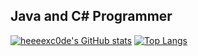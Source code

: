 ## Java and C# Programmer
[![heeeexc0de's GitHub stats](https://github-readme-stats.vercel.app/api?username=heeeexc0de&theme=radical&card_width=495&show=reviews,discussions_started,discussions_answered,prs_merged,prs_merged_percentage)](https://github.com/heeeexc0de/github-readme-stats)
[![Top Langs](https://github-readme-stats.vercel.app/api/top-langs/?username=heeeexc0de&theme=radical&card_width=495&layout=compact)](https://github.com/heeeexc0de/github-readme-stats)
